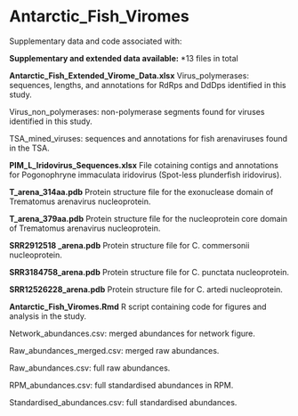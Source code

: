 # Antarctic_Fish_Viromes
Supplementary data and code associated with: 

<b>Supplementary and extended data available:</b>
*13 files in total

<b>Antarctic_Fish_Extended_Virome_Data.xlsx</b>
Virus_polymerases: sequences, lengths, and annotations for RdRps and DdDps identified in this study.

Virus_non_polymerases: non-polymerase segments found for viruses identified in this study.

TSA_mined_viruses: sequences and annotations for fish arenaviruses found in the TSA.

<b>PIM_L_Iridovirus_Sequences.xlsx</b>
File cotaining contigs and annotations for Pogonophryne immaculata iridovirus (Spot-less plunderfish iridovirus).

<b>T_arena_314aa.pdb</b>
Protein structure file for the exonuclease domain of Trematomus arenavirus nucleoprotein.

<b>T_arena_379aa.pdb</b>
Protein structure file for the nucleoprotein core domain of Trematomus arenavirus nucleoprotein.

<b>SRR2912518 _arena.pdb</b>
Protein structure file for C. commersonii nucleoprotein.

<b>SRR3184758_arena.pdb</b>
Protein structure file for C. punctata nucleoprotein.

<b>SRR12526228_arena.pdb</b>
Protein structure file for C. artedi nucleoprotein.

<b>Antarctic_Fish_Viromes.Rmd</b>
R script containing code for figures and analysis in the study.

Network_abundances.csv: merged abundances for network figure.

Raw_abundances_merged.csv: merged raw abundances.

Raw_abundances.csv: full raw abundances.

RPM_abundances.csv: full standardised abundances in RPM.

Standardised_abundances.csv: full standardised abundances.
